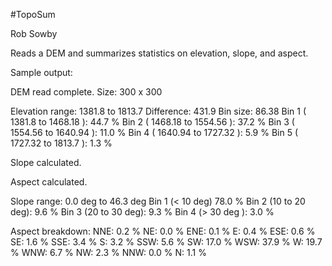 #TopoSum

Rob Sowby

Reads a DEM and summarizes statistics on elevation, slope, and aspect.

Sample output:

DEM read complete. Size: 300 x 300

Elevation range: 1381.8 to 1813.7
Difference: 431.9
Bin size: 86.38
Bin 1 ( 1381.8 to 1468.18 ): 44.7 %
Bin 2 ( 1468.18 to 1554.56 ): 37.2 %
Bin 3 ( 1554.56 to 1640.94 ): 11.0 %
Bin 4 ( 1640.94 to 1727.32 ): 5.9 %
Bin 5 ( 1727.32 to 1813.7 ): 1.3 %

Slope calculated.

Aspect calculated.

Slope range: 0.0 deg to 46.3 deg
Bin 1 (< 10 deg) 78.0 %
Bin 2 (10 to 20 deg): 9.6 %
Bin 3 (20 to 30 deg): 9.3 %
Bin 4 (> 30 deg ): 3.0 %

Aspect breakdown:
NNE: 0.2 %
NE: 0.0 %
ENE: 0.1 %
E:  0.4 %
ESE: 0.6 %
SE: 1.6 %
SSE: 3.4 %
S: 3.2 %
SSW: 5.6 %
SW: 17.0 %
WSW: 37.9 %
W: 19.7 %
WNW: 6.7 %
NW: 2.3 %
NNW: 0.0 %
N: 1.1 %
